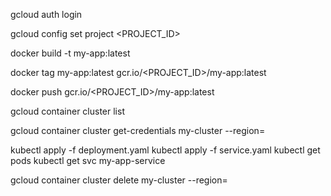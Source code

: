 gcloud auth login


gcloud config set project <PROJECT_ID>


docker build -t my-app:latest


docker tag my-app:latest gcr.io/<PROJECT_ID>/my-app:latest


docker push gcr.io/<PROJECT_ID>/my-app:latest


gcloud container cluster list


gcloud container cluster get-credentials my-cluster --region=<REGION>


kubectl apply -f deployment.yaml
kubectl apply -f service.yaml
kubectl get pods
kubectl get svc my-app-service


gcloud container cluster delete my-cluster --region=<REGION>
